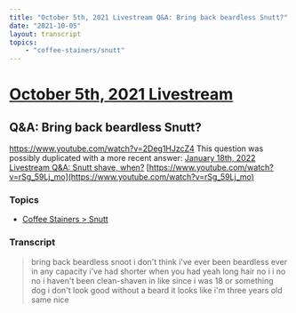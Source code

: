 ```yaml
---
title: "October 5th, 2021 Livestream Q&A: Bring back beardless Snutt?"
date: "2021-10-05"
layout: transcript
topics:
    - "coffee-stainers/snutt"
---
```

# [October 5th, 2021 Livestream](../2021-10-05.md)
## Q&A: Bring back beardless Snutt?
https://www.youtube.com/watch?v=2Deg1HJzcZ4
This question was possibly duplicated with a more recent answer: [January 18th, 2022 Livestream Q&A: Snutt shave, when?](./yt-rSg_59Lj_mo.md) [https://www.youtube.com/watch?v=rSg_59Lj_mo](https://www.youtube.com/watch?v=rSg_59Lj_mo)


### Topics
* [Coffee Stainers > Snutt](../topics/coffee-stainers/snutt.md)

### Transcript

> bring back beardless snoot i don't think i've ever been beardless ever in any capacity i've had shorter when you had yeah long hair no i i no no i haven't been clean-shaven in like since i was 18 or something dog i don't look good without a beard it looks like i'm three years old same nice

